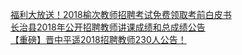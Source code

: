  
[福利大放送！2018榆次教师招聘考试免费领取考前白皮书](http://www.dianyue.me/archives/244/7byldxi71aqztue4/)  
[长治县2018年公开招聘教师讲课成绩和总成绩公告](http://www.dianyue.me/archives/092/970w3ud55vufhr6o/)  
[【重磅】晋中平遥2018招聘教师230人公告！](http://www.dianyue.me/archives/263/nltz4j2k9l0f3tq1/)